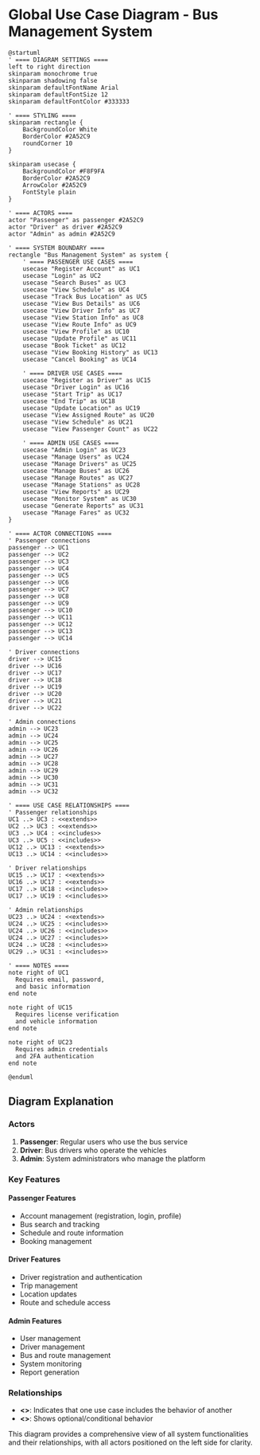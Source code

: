 # Global Use Case Diagram - Bus Management System

```plantuml
@startuml
' ==== DIAGRAM SETTINGS ====
left to right direction
skinparam monochrome true
skinparam shadowing false
skinparam defaultFontName Arial
skinparam defaultFontSize 12
skinparam defaultFontColor #333333

' ==== STYLING ====
skinparam rectangle {
    BackgroundColor White
    BorderColor #2A52C9
    roundCorner 10
}

skinparam usecase {
    BackgroundColor #F8F9FA
    BorderColor #2A52C9
    ArrowColor #2A52C9
    FontStyle plain
}

' ==== ACTORS ====
actor "Passenger" as passenger #2A52C9
actor "Driver" as driver #2A52C9
actor "Admin" as admin #2A52C9

' ==== SYSTEM BOUNDARY ====
rectangle "Bus Management System" as system {
    ' ==== PASSENGER USE CASES ====
    usecase "Register Account" as UC1
    usecase "Login" as UC2
    usecase "Search Buses" as UC3
    usecase "View Schedule" as UC4
    usecase "Track Bus Location" as UC5
    usecase "View Bus Details" as UC6
    usecase "View Driver Info" as UC7
    usecase "View Station Info" as UC8
    usecase "View Route Info" as UC9
    usecase "View Profile" as UC10
    usecase "Update Profile" as UC11
    usecase "Book Ticket" as UC12
    usecase "View Booking History" as UC13
    usecase "Cancel Booking" as UC14

    ' ==== DRIVER USE CASES ====
    usecase "Register as Driver" as UC15
    usecase "Driver Login" as UC16
    usecase "Start Trip" as UC17
    usecase "End Trip" as UC18
    usecase "Update Location" as UC19
    usecase "View Assigned Route" as UC20
    usecase "View Schedule" as UC21
    usecase "View Passenger Count" as UC22

    ' ==== ADMIN USE CASES ====
    usecase "Admin Login" as UC23
    usecase "Manage Users" as UC24
    usecase "Manage Drivers" as UC25
    usecase "Manage Buses" as UC26
    usecase "Manage Routes" as UC27
    usecase "Manage Stations" as UC28
    usecase "View Reports" as UC29
    usecase "Monitor System" as UC30
    usecase "Generate Reports" as UC31
    usecase "Manage Fares" as UC32
}

' ==== ACTOR CONNECTIONS ====
' Passenger connections
passenger --> UC1
passenger --> UC2
passenger --> UC3
passenger --> UC4
passenger --> UC5
passenger --> UC6
passenger --> UC7
passenger --> UC8
passenger --> UC9
passenger --> UC10
passenger --> UC11
passenger --> UC12
passenger --> UC13
passenger --> UC14

' Driver connections
driver --> UC15
driver --> UC16
driver --> UC17
driver --> UC18
driver --> UC19
driver --> UC20
driver --> UC21
driver --> UC22

' Admin connections
admin --> UC23
admin --> UC24
admin --> UC25
admin --> UC26
admin --> UC27
admin --> UC28
admin --> UC29
admin --> UC30
admin --> UC31
admin --> UC32

' ==== USE CASE RELATIONSHIPS ====
' Passenger relationships
UC1 ..> UC3 : <<extends>>
UC2 ..> UC3 : <<extends>>
UC3 ..> UC4 : <<includes>>
UC3 ..> UC5 : <<includes>>
UC12 ..> UC13 : <<extends>>
UC13 ..> UC14 : <<includes>>

' Driver relationships
UC15 ..> UC17 : <<extends>>
UC16 ..> UC17 : <<extends>>
UC17 ..> UC18 : <<includes>>
UC17 ..> UC19 : <<includes>>

' Admin relationships
UC23 ..> UC24 : <<extends>>
UC24 ..> UC25 : <<includes>>
UC24 ..> UC26 : <<includes>>
UC24 ..> UC27 : <<includes>>
UC24 ..> UC28 : <<includes>>
UC29 ..> UC31 : <<includes>>

' ==== NOTES ====
note right of UC1
  Requires email, password,
  and basic information
end note

note right of UC15
  Requires license verification
  and vehicle information
end note

note right of UC23
  Requires admin credentials
  and 2FA authentication
end note

@enduml
```

## Diagram Explanation

### Actors
1. **Passenger**: Regular users who use the bus service
2. **Driver**: Bus drivers who operate the vehicles
3. **Admin**: System administrators who manage the platform

### Key Features

#### Passenger Features
- Account management (registration, login, profile)
- Bus search and tracking
- Schedule and route information
- Booking management

#### Driver Features
- Driver registration and authentication
- Trip management
- Location updates
- Route and schedule access

#### Admin Features
- User management
- Driver management
- Bus and route management
- System monitoring
- Report generation

### Relationships
- **<<includes>>**: Indicates that one use case includes the behavior of another
- **<<extends>>**: Shows optional/conditional behavior

This diagram provides a comprehensive view of all system functionalities and their relationships, with all actors positioned on the left side for clarity.
